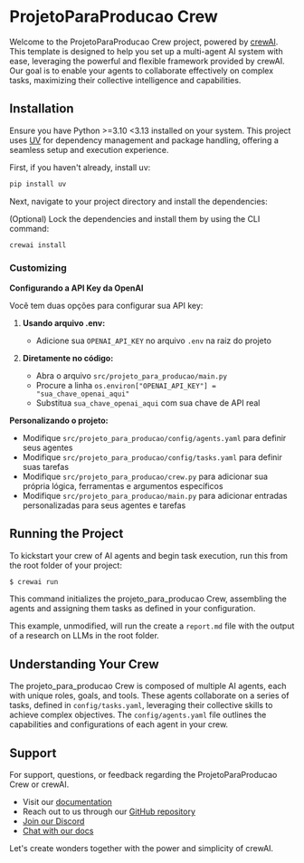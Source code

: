 # ProjetoParaProducao Crew

Welcome to the ProjetoParaProducao Crew project, powered by [crewAI](https://crewai.com). This template is designed to help you set up a multi-agent AI system with ease, leveraging the powerful and flexible framework provided by crewAI. Our goal is to enable your agents to collaborate effectively on complex tasks, maximizing their collective intelligence and capabilities.

## Installation

Ensure you have Python >=3.10 <3.13 installed on your system. This project uses [UV](https://docs.astral.sh/uv/) for dependency management and package handling, offering a seamless setup and execution experience.

First, if you haven't already, install uv:

```bash
pip install uv
```

Next, navigate to your project directory and install the dependencies:

(Optional) Lock the dependencies and install them by using the CLI command:
```bash
crewai install
```
### Customizing

**Configurando a API Key da OpenAI**

Você tem duas opções para configurar sua API key:

1. **Usando arquivo .env:**
   - Adicione sua `OPENAI_API_KEY` no arquivo `.env` na raiz do projeto

2. **Diretamente no código:**
   - Abra o arquivo `src/projeto_para_producao/main.py`
   - Procure a linha `os.environ["OPENAI_API_KEY"] = "sua_chave_openai_aqui"`
   - Substitua `sua_chave_openai_aqui` com sua chave de API real

**Personalizando o projeto:**
- Modifique `src/projeto_para_producao/config/agents.yaml` para definir seus agentes
- Modifique `src/projeto_para_producao/config/tasks.yaml` para definir suas tarefas
- Modifique `src/projeto_para_producao/crew.py` para adicionar sua própria lógica, ferramentas e argumentos específicos
- Modifique `src/projeto_para_producao/main.py` para adicionar entradas personalizadas para seus agentes e tarefas

## Running the Project

To kickstart your crew of AI agents and begin task execution, run this from the root folder of your project:

```bash
$ crewai run
```

This command initializes the projeto_para_producao Crew, assembling the agents and assigning them tasks as defined in your configuration.

This example, unmodified, will run the create a `report.md` file with the output of a research on LLMs in the root folder.

## Understanding Your Crew

The projeto_para_producao Crew is composed of multiple AI agents, each with unique roles, goals, and tools. These agents collaborate on a series of tasks, defined in `config/tasks.yaml`, leveraging their collective skills to achieve complex objectives. The `config/agents.yaml` file outlines the capabilities and configurations of each agent in your crew.

## Support

For support, questions, or feedback regarding the ProjetoParaProducao Crew or crewAI.
- Visit our [documentation](https://docs.crewai.com)
- Reach out to us through our [GitHub repository](https://github.com/joaomdmoura/crewai)
- [Join our Discord](https://discord.com/invite/X4JWnZnxPb)
- [Chat with our docs](https://chatg.pt/DWjSBZn)

Let's create wonders together with the power and simplicity of crewAI.
